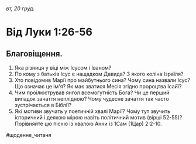 
_вт, 20 груд._

# Від Луки 1:26-56

## Благовіщення.
1. Яка різниця у віці між Ісусом і Іваном? 
2. По кому з батьків Ісус є нащадком Давида? З якого коліна Ізраїля?
3. Хто повідомив Марії про майбутнього сина? Чому сина назвали Ісус? Що означає це ім'я? Як має зватися Месія згідно пророцтва Ісайї?
4. Чим проілюстрував янгол всемогутність Бога? Чи це перший випадок зачаття неплідною? Чому чудесне зачаття так часто зустрічається в Біблії?
5. Які мотиви звучать у поетичній хвалі Марії? Чому тут звучить історичний і деякою мірою навіть політичний мотив (вірші 52-55)? Порівняйте цю пісню із хвалою Анни із 1Сам (1Цар) 2:2-10.

#щоденне_читаня
